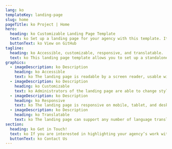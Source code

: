 ```yaml
---
lang: ko
templateKey: landing-page
slug: home
pageTitle: ko Project | Home
hero:
  heading: ko Customizable Landing Page Template 
  text: ko Set up a landing page for your agency with this template. It includes all of the resources that you need to have an easy, compliant, secure, appealing, and sustainable landing page.
  buttonText: ko View on GitHub
tagline:
  heading: ko Accessible, customizable, responsive, and translatable.
  text: ko This landing page template allows you to set up a standalone microsite that highlights your program, report, plan, or other resource with NYC-approved design and technology. You can edit the template to include useful content and customize it to highlight your agency’s work. The landing page template is WCAG 2.0 compliant, and has multi-lingual support by default. The page is also responsive on mobile, tablet, and desktop platforms.
graphics:
  - imageDescription: ko Description
    heading: ko Accessible
    text: ko The landing page is readable by a screen reader, usable with a keyboard, and has been tested for several additional accessibility features.
  - imageDescription: ko Description
    heading: ko Customizable
    text: ko Administrators of the landing page are able to change styling and theming features of the page, as well as edit any necessary content. 
  - imageDescription: ko Description
    heading: ko Responsive
    text: ko The landing page is responsive on mobile, tablet, and desktop platforms.
  - imageDescription: ko Description
    heading: ko Translatable
    text: ko The landing page can support any number of language translations, including right-to-left languages. 
section:
  heading: ko Get in Touch!
  text: ko If you are interested in highlighting your agency’s work with a landing page, this template is a great start and we’re happy to help you take it further. For information on how to get started, feel free to contact us.
  buttonText: ko Contact Us
---
```

